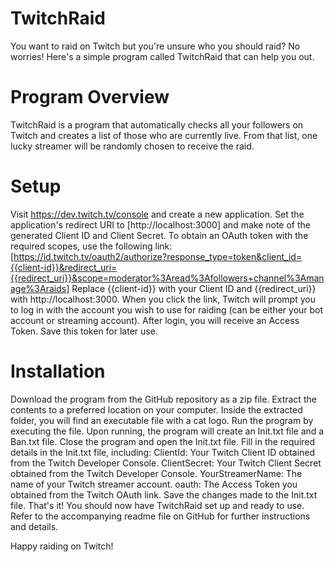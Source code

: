 # TwitchRaid

You want to raid on Twitch but you're unsure who you should raid? No worries! Here's a simple program called TwitchRaid that can help you out.

# Program Overview

TwitchRaid is a program that automatically checks all your followers on Twitch and creates a list of those who are currently live. From that list, one lucky streamer will be randomly chosen to receive the raid.

# Setup

Visit https://dev.twitch.tv/console and create a new application.
Set the application's redirect URI to [http://localhost:3000] and make note of the generated Client ID and Client Secret.
To obtain an OAuth token with the required scopes, use the following link:
[https://id.twitch.tv/oauth2/authorize?response_type=token&client_id={{client-id}}&redirect_uri={{redirect_uri}}&scope=moderator%3Aread%3Afollowers+channel%3Amanage%3Araids]
Replace {{client-id}} with your Client ID and {{redirect_uri}} with http://localhost:3000.
When you click the link, Twitch will prompt you to log in with the account you wish to use for raiding (can be either your bot account or streaming account). After login, you will receive an Access Token. Save this token for later use.

# Installation

Download the program from the GitHub repository as a zip file.
Extract the contents to a preferred location on your computer.
Inside the extracted folder, you will find an executable file with a cat logo.
Run the program by executing the file.
Upon running, the program will create an Init.txt file and a Ban.txt file.
Close the program and open the Init.txt file.
Fill in the required details in the Init.txt file, including:
ClientId: Your Twitch Client ID obtained from the Twitch Developer Console.
ClientSecret: Your Twitch Client Secret obtained from the Twitch Developer Console.
YourStreamerName: The name of your Twitch streamer account.
oauth: The Access Token you obtained from the Twitch OAuth link.
Save the changes made to the Init.txt file.
That's it! You should now have TwitchRaid set up and ready to use. Refer to the accompanying readme file on GitHub for further instructions and details.

Happy raiding on Twitch!

